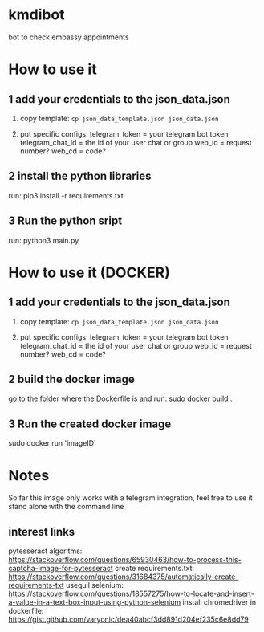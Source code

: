 # kmdibot
bot to check embassy appointments


# How to use it 

## 1 add your credentials to the json_data.json

1. copy template: `cp json_data_template.json json_data.json`

2. put specific configs:
telegram_token = your telegram bot token
telegram_chat_id = the id of your user chat or group
web_id = request number?
web_cd = code?

## 2 install the python libraries
run: pip3 install -r requirements.txt

## 3 Run the python sript
run: python3 main.py


# How to use it (DOCKER)

## 1 add your credentials to the json_data.json

1. copy template: `cp json_data_template.json json_data.json`

2. put specific configs:
telegram_token = your telegram bot token
telegram_chat_id = the id of your user chat or group
web_id = request number?
web_cd = code?
 
## 2 build the docker image

go to the folder where the Dockerfile is and run:
sudo docker build .

## 3  Run the created docker image

sudo docker run 'imageID' 


# Notes

So far this image only works with a telegram integration, feel free to use it stand alone with the command line

## interest links

pytesseract algoritms:
https://stackoverflow.com/questions/65930463/how-to-process-this-captcha-image-for-pytesseract
create requirements.txt:
https://stackoverflow.com/questions/31684375/automatically-create-requirements-txt
usegull selenium:
https://stackoverflow.com/questions/18557275/how-to-locate-and-insert-a-value-in-a-text-box-input-using-python-selenium
install chromedriver in dockerfile:
https://gist.github.com/varyonic/dea40abcf3dd891d204ef235c6e8dd79
